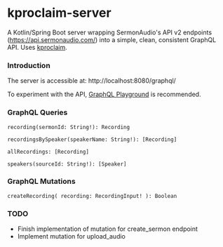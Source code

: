# kproclaim-server
A Kotlin/Spring Boot server wrapping SermonAudio's API v2 endpoints (https://api.sermonaudio.com/) into a simple, clean, consistent GraphQL API. Uses [kproclaim](https://github.com/MarkNenadov/kproclaim).

### Introduction ###

The server is accessible at: http://localhost:8080/graphql/

To experiment with the API, [GraphQL Playground](https://github.com/prisma/graphql-playground/releases) is recommended.

### GraphQL Queries ###

    recording(sermonId: String!): Recording

    recordingsBySpeaker(speakerName: String!): [Recording]

    allRecordings: [Recording]

    speakers(sourceId: String!): [Speaker]


### GraphQL Mutations ###
    
    createRecording( recording: RecordingInput! ): Boolean
    
### TODO ###

* Finish implementation of mutation for create_sermon endpoint
* Implement mutation for upload_audio
